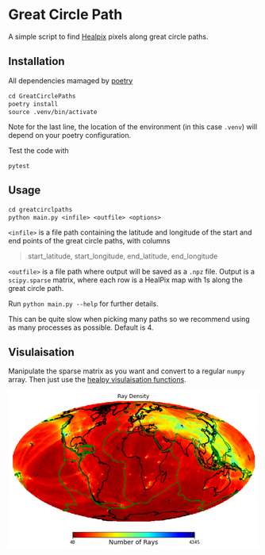 # Great Circle Path
A simple script to find [Healpix](https://healpy.readthedocs.io/en/latest/index.html) pixels along great circle paths.

## Installation
All dependencies mamaged by [poetry](https://python-poetry.org/)
```
cd GreatCirclePaths
poetry install
source .venv/bin/activate
```
Note for the last line, the location of the environment (in this case `.venv`) will depend on your poetry configuration.

Test the code with
```
pytest
```

## Usage
```
cd greatcirclpaths
python main.py <infile> <outfile> <options>
```
`<infile>` is a file path containing the latitude and longitude of the start and end points of the great circle paths, with columns 
> start_latitude,  start_longitude, end_latitude, end_longitude 

`<outfile>` is a file path where output will be saved as a `.npz` file.  Output is a `scipy.sparse` matrix, where each row is a HealPix map with 1s along the great circle path.

Run `python main.py --help` for further details.

This can be quite slow when picking many paths so we recommend using as many processes as possible.  Default is 4.

## Visulaisation
Manipulate the sparse matrix as you want and convert to a regular `numpy` array.  Then just use the [healpy visulaisation functions](https://healpy.readthedocs.io/en/latest/healpy_visu.html).

![Alt text](example.png)